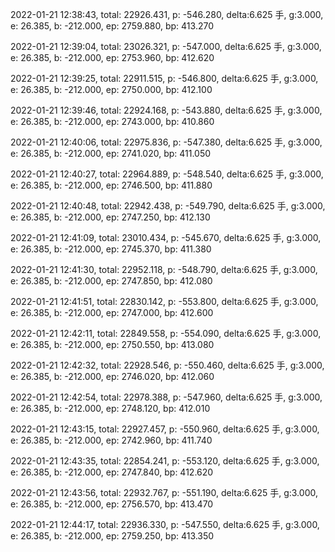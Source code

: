 2022-01-21 12:38:43, total: 22926.431, p: -546.280, delta:6.625 手, g:3.000, e: 26.385, b: -212.000, ep: 2759.880, bp: 413.270

2022-01-21 12:39:04, total: 23026.321, p: -547.000, delta:6.625 手, g:3.000, e: 26.385, b: -212.000, ep: 2753.960, bp: 412.620

2022-01-21 12:39:25, total: 22911.515, p: -546.800, delta:6.625 手, g:3.000, e: 26.385, b: -212.000, ep: 2750.000, bp: 412.100

2022-01-21 12:39:46, total: 22924.168, p: -543.880, delta:6.625 手, g:3.000, e: 26.385, b: -212.000, ep: 2743.000, bp: 410.860

2022-01-21 12:40:06, total: 22975.836, p: -547.380, delta:6.625 手, g:3.000, e: 26.385, b: -212.000, ep: 2741.020, bp: 411.050

2022-01-21 12:40:27, total: 22964.889, p: -548.540, delta:6.625 手, g:3.000, e: 26.385, b: -212.000, ep: 2746.500, bp: 411.880

2022-01-21 12:40:48, total: 22942.438, p: -549.790, delta:6.625 手, g:3.000, e: 26.385, b: -212.000, ep: 2747.250, bp: 412.130

2022-01-21 12:41:09, total: 23010.434, p: -545.670, delta:6.625 手, g:3.000, e: 26.385, b: -212.000, ep: 2745.370, bp: 411.380

2022-01-21 12:41:30, total: 22952.118, p: -548.790, delta:6.625 手, g:3.000, e: 26.385, b: -212.000, ep: 2747.850, bp: 412.080

2022-01-21 12:41:51, total: 22830.142, p: -553.800, delta:6.625 手, g:3.000, e: 26.385, b: -212.000, ep: 2747.000, bp: 412.600

2022-01-21 12:42:11, total: 22849.558, p: -554.090, delta:6.625 手, g:3.000, e: 26.385, b: -212.000, ep: 2750.550, bp: 413.080

2022-01-21 12:42:32, total: 22928.546, p: -550.460, delta:6.625 手, g:3.000, e: 26.385, b: -212.000, ep: 2746.020, bp: 412.060

2022-01-21 12:42:54, total: 22978.388, p: -547.960, delta:6.625 手, g:3.000, e: 26.385, b: -212.000, ep: 2748.120, bp: 412.010

2022-01-21 12:43:15, total: 22927.457, p: -550.960, delta:6.625 手, g:3.000, e: 26.385, b: -212.000, ep: 2742.960, bp: 411.740

2022-01-21 12:43:35, total: 22854.241, p: -553.120, delta:6.625 手, g:3.000, e: 26.385, b: -212.000, ep: 2747.840, bp: 412.620

2022-01-21 12:43:56, total: 22932.767, p: -551.190, delta:6.625 手, g:3.000, e: 26.385, b: -212.000, ep: 2756.570, bp: 413.470

2022-01-21 12:44:17, total: 22936.330, p: -547.550, delta:6.625 手, g:3.000, e: 26.385, b: -212.000, ep: 2759.250, bp: 413.350